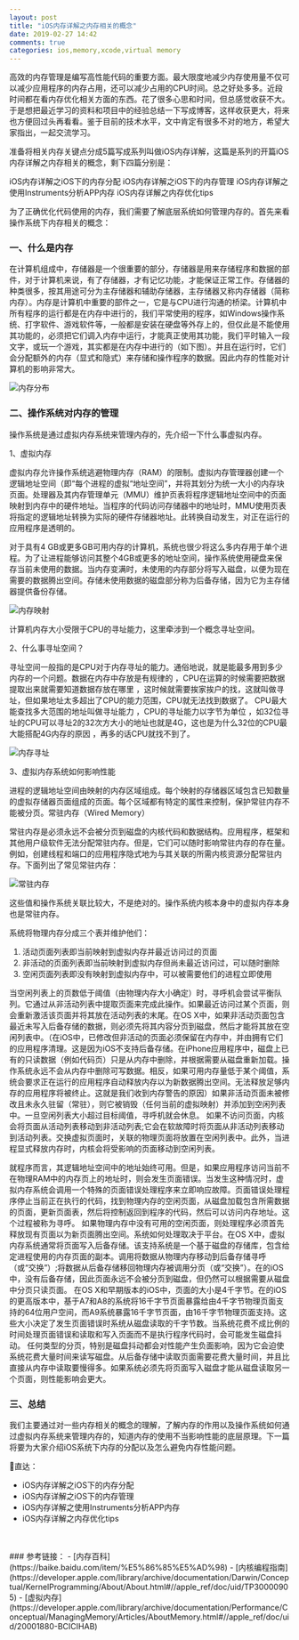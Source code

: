 ```yaml
---
layout: post
title: "iOS内存详解之内存相关的概念"
date: 2019-02-27 14:42
comments: true
categories: ios,memory,xcode,virtual memory
---
```

高效的内存管理是编写高性能代码的重要方面。最大限度地减少内存使用量不仅可以减少应用程序的内存占用，还可以减少占用的CPU时间。总之好处多多。近段时间都在看内存优化相关方面的东西。花了很多心思和时间，但总感觉收获不大。于是想把最近学习的资料和项目中的经验总结一下写成博客，这样收获更大，将来也方便回过头再看看。鉴于目前的技术水平，文中肯定有很多不对的地方，希望大家指出，一起交流学习。
<!-- more -->
准备将相关内存关键点分成5篇写成系列叫做iOS内存详解，这篇是系列的开篇iOS内存详解之内存相关的概念，剩下四篇分别是：

iOS内存详解之iOS下的内存分配
iOS内存详解之iOS下的内存管理
iOS内存详解之使用Instruments分析APP内存
iOS内存详解之内存优化tips


为了正确优化代码使用的内存，我们需要了解底层系统如何管理内存的。首先来看操作系统下内存相关的概念：

### 一、什么是内存
在计算机组成中，存储器是一个很重要的部分，存储器是用来存储程序和数据的部件，对于计算机来说，有了存储器，才有记忆功能，才能保证正常工作。存储器的种类很多，按其用途可分为主存储器和辅助存储器，主存储器又称内存储器（简称内存）。内存是计算机中重要的部件之一，它是与CPU进行沟通的桥梁。计算机中所有程序的运行都是在内存中进行的，我们平常使用的程序，如Windows操作系统、打字软件、游戏软件等，一般都是安装在硬盘等外存上的，但仅此是不能使用其功能的，必须把它们调入内存中运行，才能真正使用其功能，我们平时输入一段文字，或玩一个游戏，其实都是在内存中进行的（如下图）。并且在运行时，它们会分配额外的内存（显式和隐式）来存储和操作程序的数据。因此内存的性能对计算机的影响非常大。

![内存分布](/images/memory/1/1.png)
<br>
### 二、操作系统对内存的管理
操作系统是通过虚拟内存系统来管理内存的，先介绍一下什么事虚拟内存。

1、虚拟内存

虚拟内存允许操作系统逃避物理内存（RAM）的限制。虚拟内存管理器创建一个逻辑地址空间（即“每个进程的虚拟“地址空间”，并将其划分为统一大小的内存块页面。处理器及其内存管理单元（MMU）维护页表将程序逻辑地址空间中的页面映射到内存中的硬件地址。当程序的代码访问存储器中的地址时，MMU使用页表将指定的逻辑地址转换为实际的硬件存储器地址。此转换自动发生，对正在运行的应用程序是透明的。

对于具有4 GB或更多GB可用内存的计算机，系统也很少将这么多内存用于单个进程。为了让进程能够访问其整个4GB或更多的地址空间，操作系统使用硬盘来保存当前未使用的数据。当内存变满时，未使用的内存部分将写入磁盘，以便为现在需要的数据腾出空间。存储未使用数据的磁盘部分称为后备存储，因为它为主存储器提供备份存储。


![内存映射](/images/memory/1/2.jpg)


计算机内存大小受限于CPU的寻址能力，这里牵涉到一个概念寻址空间。
	
2、什么事寻址空间？

寻址空间一般指的是CPU对于内存寻址的能力。通俗地说，就是能最多用到多少内存的一个问题。数据在内存中存放是有规律的 ，CPU在运算的时候需要把数据提取出来就需要知道数据存放在哪里 ，这时候就需要挨家挨户的找，这就叫做寻址，但如果地址太多超出了CPU的能力范围，CPU就无法找到数据了。 CPU最大能查找多大范围的地址叫做寻址能力 ，CPU的寻址能力以字节为单位 ，如32位寻址的CPU可以寻址2的32次方大小的地址也就是4G，这也是为什么32位的CPU最大能搭配4G内存的原因 ，再多的话CPU就找不到了。

![内存寻址](/images/memory/1/3.jpg)

3、虚拟内存系统如何影响性能


进程的逻辑地址空间由映射的内存区域组成。每个映射的存储器区域包含已知数量的虚拟存储器页面组成的页面。每个区域都有特定的属性来控制，保护常驻内存不能被分页。常驻内存（Wired Memory）

常驻内存是必须永远不会被分页到磁盘的内核代码和数据结构。应用程序，框架和其他用户级软件无法分配常驻内存。但是，它们可以随时影响常驻内存的存在量。例如，创建线程和端口的应用程序隐式地为与其关联的所需内核资源分配常驻内存。下面列出了常见常驻内存：

![常驻内存](/images/memory/1/4.png)

这些值和操作系统关联比较大，不是绝对的。操作系统内核本身中的虚拟内存本身也是常驻内存。

系统将物理内存分成三个表并维护他们：
1. 活动页面列表即当前映射到虚拟内存并最近访问过的页面
1. 非活动的页面列表即当前映射到虚拟内存但尚未最近访问过，可以随时删除
1. 空闲页面列表即没有映射到虚拟内存中，可以被需要他们的进程立即使用

当空闲列表上的页数低于阈值（由物理内存大小确定）时，寻呼机会尝试平衡队列。它通过从非活动列表中提取页面来完成此操作。如果最近访问过某个页面，则会重新激活该页面并将其放在活动列表的末尾。在OS X中，如果非活动页面包含最近未写入后备存储的数据，则必须先将其内容分页到磁盘，然后才能将其放在空闲列表中。（在iOS中，已修改但非活动的页面必须保留在内存中，并由拥有它们的应用程序清理。这是因为iOS不支持后备存储。在iPhone应用程序中，磁盘上已有的只读数据（例如代码页）只是从内存中删除，并根据需要从磁盘重新加载。操作系统永远不会从内存中删除可写数据。相反，如果可用内存量低于某个阈值，系统会要求正在运行的应用程序自动释放内存以为新数据腾出空间。无法释放足够内存的应用程序将被终止。这就是我们收到内存警告的原因）如果非活动页面未被修改且未永久驻留（常驻），则它被销毁（任何当前的虚拟映射）并添加到空闲列表中。一旦空闲列表大小超过目标阈值，寻呼机就会休息。
如果不访问页面，内核会将页面从活动列表移动到非活动列表;它会在软故障时将页面从非活动列表移动到活动列表。交换虚拟页面时，关联的物理页面将放置在空闲列表中。此外，当进程显式释放内存时，内核会将受影响的页面移动到空闲列表。

就程序而言，其逻辑地址空间中的地址始终可用。但是，如果应用程序访问当前不在物理RAM中的内存页上的地址时，则会发生页面错误。当发生这种情况时，虚拟内存系统会调用一个特殊的页面错误处理程序来立即响应故障。页面错误处理程序停止当前正在执行的代码，找到物理内存的空闲页面，从磁盘加载包含所需数据的页面，更新页面表，然后将控制返回到程序的代码，然后可以访问内存地址。这个过程被称为寻呼。
如果物理内存中没有可用的空闲页面，则处理程序必须首先释放现有页面以为新页面腾出空间。系统如何处理取决于平台。在OS X中，虚拟内存系统通常将页面写入后备存储。该支持系统是一个基于磁盘的存储库，包含给定进程使用的内存页面的副本。调用将数据从物理内存移动到后备存储寻呼（或“交换”）;将数据从后备存储移回物理内存被调用分页（或“交换”）。在的iOS中，没有后备存储，因此页面永远不会被分页到磁盘，但仍然可以根据需要从磁盘中分页只读页面。
在OS X和早期版本的iOS中，页面的大小是4千字节。在的iOS的更高版本中，基于A7和A8的系统将16千字节页面暴露给由4千字节物理页面支持的64位用户空间，而A9系统暴露16千字节页面，由16千字节物理页面支持。这些大小决定了发生页面错误时系统从磁盘读取的千字节数。当系统花费不成比例的时间处理页面错误和读取和写入页面而不是执行程序代码时，会可能发生磁盘抖动。
任何类型的分页，特别是磁盘抖动都会对性能产生负面影响，因为它会迫使系统花费大量时间来读写磁盘。从后备存储中读取页面需要花费大量时间，并且比直接从内存中读取要慢得多。如果系统必须先将页面写入磁盘才能从磁盘读取另一个页面，则性能影响会更大。

### 三、总结
我们主要通过对一些内存相关的概念的理解，了解内存的作用以及操作系统如何通过虚拟内存系统来管理内存的，知道内存的使用不当影响性能的底层原理。下一篇将要为大家介绍iOS系统下内存的分配以及怎么避免内存性能问题。


🚀直达：

- iOS内存详解之iOS下的内存分配
- iOS内存详解之iOS下的内存管理
- iOS内存详解之使用Instruments分析APP内存
- iOS内存详解之内存优化tips





<br>
<br>
### 参考链接：
- [内存百科](https://baike.baidu.com/item/%E5%86%85%E5%AD%98)
- [内核编程指南](https://developer.apple.com/library/archive/documentation/Darwin/Conceptual/KernelProgramming/About/About.html#//apple_ref/doc/uid/TP30000905)
- [虚拟内存](https://developer.apple.com/library/archive/documentation/Performance/Conceptual/ManagingMemory/Articles/AboutMemory.html#//apple_ref/doc/uid/20001880-BCICIHAB)